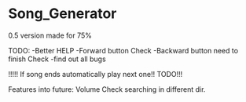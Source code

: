 # Song_Generator

0.5 version made for 75%

TODO:
-Better HELP
-Forward button Check
-Backward button need to finish Check
-find out all bugs
  
  !!!!! If song ends automatically play next one!! TODO!!!
  
Features into future:
  Volume Check
  searching in different dir.

